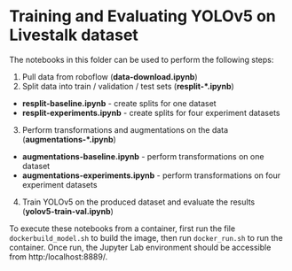 # Training and Evaluating YOLOv5 on Livestalk dataset

The notebooks in this folder can be used to perform the following steps:

1. Pull data from roboflow (**data-download.ipynb**)
2. Split data into train / validation / test sets (**resplit-*.ipynb**)
  * **resplit-baseline.ipynb** - create splits for one dataset
  * **resplit-experiments.ipynb** - create splits for four experiment datasets
3. Perform transformations and augmentations on the data (**augmentations-*.ipynb**)
  * **augmentations-baseline.ipynb** - perform transformations on one dataset
  * **augmentations-experiments.ipynb** - perform transformations on four experiment datasets
4. Train YOLOv5 on the produced dataset and evaluate the results (**yolov5-train-val.ipynb**)

To execute these notebooks from a container, first run the file `dockerbuild_model.sh` to build the image, then run `docker_run.sh` to run the container. Once run, the Jupyter Lab environment should be accessible from http:/localhost:8889/.
